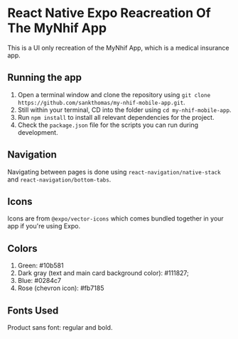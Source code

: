 # React Native Expo Reacreation Of The MyNhif App

This is a UI only recreation of the MyNhif App, which is a medical insurance app.

## Running the app

1. Open a terminal window and clone the repository using `git clone https://github.com/sankthomas/my-nhif-mobile-app.git`.
2. Still within your terminal, CD into the folder using `cd my-nhif-mobile-app`.
3. Run `npm install` to install all relevant dependencies for the project.
4. Check the `package.json` file for the scripts you can run during development.

## Navigation

Navigating between pages is done using `react-navigation/native-stack` and `react-navigation/bottom-tabs`.

## Icons

Icons are from `@expo/vector-icons` which comes bundled together in your app if you're using Expo.

## Colors

1. Green: #10b581
2. Dark gray (text and main card background color): #111827;
3. Blue: #0284c7
4. Rose (chevron icon): #fb7185

## Fonts Used

Product sans font: regular and bold.
